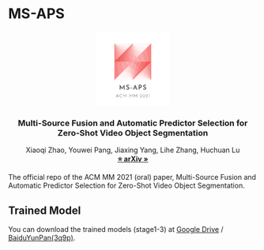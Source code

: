 # MS-APS
<p align="center">

  <img src="./image/logo.png" alt="Logo" width="150" height="auto">


  <h3 align="center">Multi-Source Fusion and Automatic Predictor Selection for Zero-Shot Video Object Segmentation</h3>

  <p align="center">
    Xiaoqi Zhao, Youwei Pang, Jiaxing Yang, Lihe Zhang, Huchuan Lu
    <br />
    <a href="https://arxiv.org/pdf/2108.05076.pdf"><strong>⭐ arXiv »</strong></a>
    <br /> 
  </p>
</p>

The official repo of the ACM MM 2021 (oral) paper, Multi-Source Fusion and Automatic Predictor Selection for Zero-Shot Video Object Segmentation.
## Trained Model
You can download the trained models (stage1-3) at [Google Drive](https://drive.google.com/file/d/1XynirTNxoVYZDXg_4vI82suEWeZt4MWy/view?usp=sharing) / [BaiduYunPan(3q9p)](https://pan.baidu.com/s/1zqQpVYbj6zpoLJZpsm1jwQ).  
